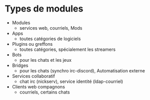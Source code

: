 # Types de modules
- Modules
  - services web, courriels, Mods
- Apps
  - toutes catégories de logiciels
- Plugins ou greffons
  - toutes catégories, spécialement les streamers
- Bots
  - pour les chats et les jeux
- Bridges
  - pour les chats (synchro irc-discord), Automatisation externe
- Services collaboratif
  - chat irc (nickserv), service identité (ldap-courriel)
- Clients web compagnons
  -  courriels, certains chats
